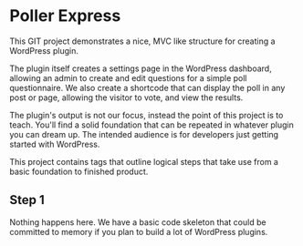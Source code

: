 Poller Express
==============

This GIT project demonstrates a nice, MVC like structure for creating a WordPress plugin.

The plugin itself creates a settings page in the WordPress dashboard, allowing an admin to create and edit questions
for a simple poll questionnaire. We also create a shortcode that can display the poll in any post or page, allowing the
visitor to vote, and view the results.

The plugin's output is not our focus, instead the point of this project is to teach.
You'll find a solid foundation that can be repeated in whatever plugin you can dream up.
The intended audience is for developers just getting started with WordPress.

This project contains tags that outline logical steps that take use from a basic foundation to finished product.

Step 1
------
Nothing happens here. We have a basic code skeleton that could be committed to memory if you plan to build a lot of
WordPress plugins.
